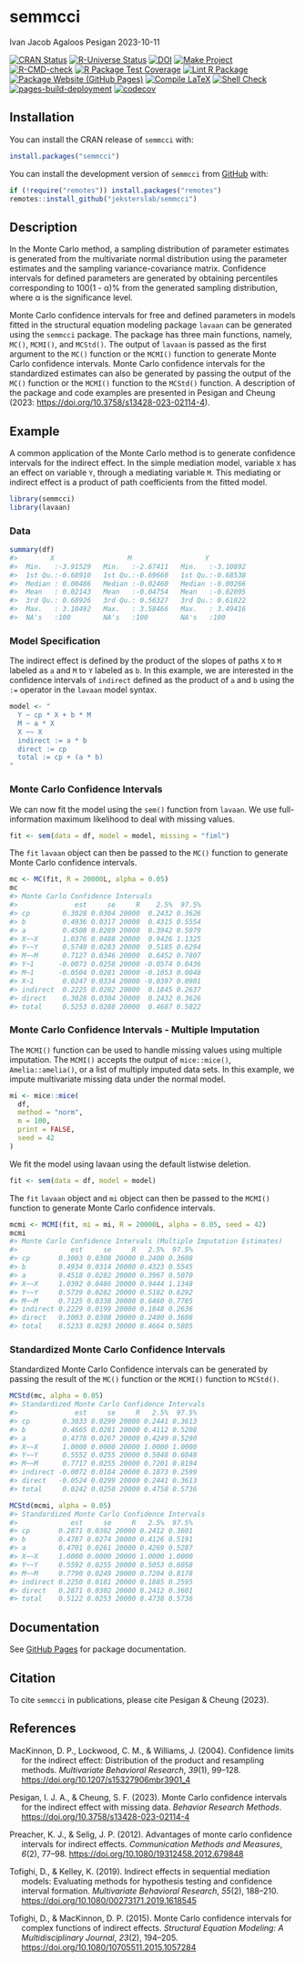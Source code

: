semmcci
================
Ivan Jacob Agaloos Pesigan
2023-10-11

<!-- README.md is generated from .setup/readme/README.Rmd. Please edit that file -->
<!-- badges: start -->

[![CRAN
Status](https://www.r-pkg.org/badges/version/semmcci)](https://cran.r-project.org/package=semmcci)
[![R-Universe
Status](https://jeksterslab.r-universe.dev/badges/semmcci)](https://jeksterslab.r-universe.dev)
[![DOI](https://zenodo.org/badge/DOI/10.3758/s13428-023-02114-4.svg)](https://doi.org/10.3758/s13428-023-02114-4)
[![Make
Project](https://github.com/jeksterslab/semmcci/actions/workflows/make.yml/badge.svg)](https://github.com/jeksterslab/semmcci/actions/workflows/make.yml)
[![R-CMD-check](https://github.com/jeksterslab/semmcci/actions/workflows/check-full.yml/badge.svg)](https://github.com/jeksterslab/semmcci/actions/workflows/check-full.yml)
[![R Package Test
Coverage](https://github.com/jeksterslab/semmcci/actions/workflows/test-coverage.yml/badge.svg)](https://github.com/jeksterslab/semmcci/actions/workflows/test-coverage.yml)
[![Lint R
Package](https://github.com/jeksterslab/semmcci/actions/workflows/lint.yml/badge.svg)](https://github.com/jeksterslab/semmcci/actions/workflows/lint.yml)
[![Package Website (GitHub
Pages)](https://github.com/jeksterslab/semmcci/actions/workflows/pkgdown-gh-pages.yml/badge.svg)](https://github.com/jeksterslab/semmcci/actions/workflows/pkgdown-gh-pages.yml)
[![Compile
LaTeX](https://github.com/jeksterslab/semmcci/actions/workflows/latex.yml/badge.svg)](https://github.com/jeksterslab/semmcci/actions/workflows/latex.yml)
[![Shell
Check](https://github.com/jeksterslab/semmcci/actions/workflows/shellcheck.yml/badge.svg)](https://github.com/jeksterslab/semmcci/actions/workflows/shellcheck.yml)
[![pages-build-deployment](https://github.com/jeksterslab/semmcci/actions/workflows/pages/pages-build-deployment/badge.svg)](https://github.com/jeksterslab/semmcci/actions/workflows/pages/pages-build-deployment)
[![codecov](https://codecov.io/gh/jeksterslab/semmcci/branch/main/graph/badge.svg?token=KVLUET3DJ6)](https://codecov.io/gh/jeksterslab/semmcci)
<!-- badges: end -->

## Installation

You can install the CRAN release of `semmcci` with:

``` r
install.packages("semmcci")
```

You can install the development version of `semmcci` from
[GitHub](https://github.com/jeksterslab/semmcci) with:

``` r
if (!require("remotes")) install.packages("remotes")
remotes::install_github("jeksterslab/semmcci")
```

## Description

In the Monte Carlo method, a sampling distribution of parameter
estimates is generated from the multivariate normal distribution using
the parameter estimates and the sampling variance-covariance matrix.
Confidence intervals for defined parameters are generated by obtaining
percentiles corresponding to 100(1 - α)% from the generated sampling
distribution, where α is the significance level.

Monte Carlo confidence intervals for free and defined parameters in
models fitted in the structural equation modeling package `lavaan` can
be generated using the `semmcci` package. The package has three main
functions, namely, `MC()`, `MCMI()`, and `MCStd()`. The output of
`lavaan` is passed as the first argument to the `MC()` function or the
`MCMI()` function to generate Monte Carlo confidence intervals. Monte
Carlo confidence intervals for the standardized estimates can also be
generated by passing the output of the `MC()` function or the `MCMI()`
function to the `MCStd()` function. A description of the package and
code examples are presented in Pesigan and Cheung (2023:
<https://doi.org/10.3758/s13428-023-02114-4>).

## Example

A common application of the Monte Carlo method is to generate confidence
intervals for the indirect effect. In the simple mediation model,
variable `X` has an effect on variable `Y`, through a mediating variable
`M`. This mediating or indirect effect is a product of path coefficients
from the fitted model.

``` r
library(semmcci)
library(lavaan)
```

### Data

``` r
summary(df)
#>        X                  M                  Y           
#>  Min.   :-3.91529   Min.   :-2.67411   Min.   :-3.10892  
#>  1st Qu.:-0.68910   1st Qu.:-0.69660   1st Qu.:-0.68538  
#>  Median : 0.00486   Median :-0.02460   Median :-0.00266  
#>  Mean   : 0.02143   Mean   :-0.04754   Mean   :-0.02095  
#>  3rd Qu.: 0.68926   3rd Qu.: 0.56327   3rd Qu.: 0.61822  
#>  Max.   : 3.10492   Max.   : 3.58466   Max.   : 3.49416  
#>  NA's   :100        NA's   :100        NA's   :100
```

### Model Specification

The indirect effect is defined by the product of the slopes of paths `X`
to `M` labeled as `a` and `M` to `Y` labeled as `b`. In this example, we
are interested in the confidence intervals of `indirect` defined as the
product of `a` and `b` using the `:=` operator in the `lavaan` model
syntax.

``` r
model <- "
  Y ~ cp * X + b * M
  M ~ a * X
  X ~~ X
  indirect := a * b
  direct := cp
  total := cp + (a * b)
"
```

### Monte Carlo Confidence Intervals

We can now fit the model using the `sem()` function from `lavaan`. We
use full-information maximum likelihood to deal with missing values.

``` r
fit <- sem(data = df, model = model, missing = "fiml")
```

The `fit` `lavaan` object can then be passed to the `MC()` function to
generate Monte Carlo confidence intervals.

``` r
mc <- MC(fit, R = 20000L, alpha = 0.05)
mc
#> Monte Carlo Confidence Intervals
#>              est     se     R    2.5%  97.5%
#> cp        0.3028 0.0304 20000  0.2432 0.3626
#> b         0.4936 0.0317 20000  0.4315 0.5554
#> a         0.4508 0.0289 20000  0.3942 0.5079
#> X~~X      1.0376 0.0488 20000  0.9426 1.1325
#> Y~~Y      0.5740 0.0283 20000  0.5185 0.6294
#> M~~M      0.7127 0.0346 20000  0.6452 0.7807
#> Y~1      -0.0073 0.0258 20000 -0.0574 0.0436
#> M~1      -0.0504 0.0281 20000 -0.1053 0.0048
#> X~1       0.0247 0.0334 20000 -0.0397 0.0901
#> indirect  0.2225 0.0202 20000  0.1845 0.2637
#> direct    0.3028 0.0304 20000  0.2432 0.3626
#> total     0.5253 0.0288 20000  0.4687 0.5822
```

### Monte Carlo Confidence Intervals - Multiple Imputation

The `MCMI()` function can be used to handle missing values using
multiple imputation. The `MCMI()` accepts the output of `mice::mice()`,
`Amelia::amelia()`, or a list of multiply imputed data sets. In this
example, we impute multivariate missing data under the normal model.

``` r
mi <- mice::mice(
  df,
  method = "norm",
  m = 100,
  print = FALSE,
  seed = 42
)
```

We fit the model using lavaan using the default listwise deletion.

``` r
fit <- sem(data = df, model = model)
```

The `fit` `lavaan` object and `mi` object can then be passed to the
`MCMI()` function to generate Monte Carlo confidence intervals.

``` r
mcmi <- MCMI(fit, mi = mi, R = 20000L, alpha = 0.05, seed = 42)
mcmi
#> Monte Carlo Confidence Intervals (Multiple Imputation Estimates)
#>             est     se     R   2.5%  97.5%
#> cp       0.3003 0.0308 20000 0.2400 0.3608
#> b        0.4934 0.0314 20000 0.4323 0.5545
#> a        0.4518 0.0282 20000 0.3967 0.5070
#> X~~X     1.0392 0.0486 20000 0.9444 1.1348
#> Y~~Y     0.5739 0.0282 20000 0.5182 0.6292
#> M~~M     0.7125 0.0338 20000 0.6460 0.7785
#> indirect 0.2229 0.0199 20000 0.1848 0.2636
#> direct   0.3003 0.0308 20000 0.2400 0.3608
#> total    0.5233 0.0293 20000 0.4664 0.5805
```

### Standardized Monte Carlo Confidence Intervals

Standardized Monte Carlo Confidence intervals can be generated by
passing the result of the `MC()` function or the `MCMI()` function to
`MCStd()`.

``` r
MCStd(mc, alpha = 0.05)
#> Standardized Monte Carlo Confidence Intervals
#>              est     se     R   2.5%  97.5%
#> cp        0.3033 0.0299 20000 0.2441 0.3613
#> b         0.4665 0.0281 20000 0.4112 0.5208
#> a         0.4778 0.0267 20000 0.4249 0.5290
#> X~~X      1.0000 0.0000 20000 1.0000 1.0000
#> Y~~Y      0.5552 0.0255 20000 0.5048 0.6048
#> M~~M      0.7717 0.0255 20000 0.7201 0.8194
#> indirect -0.0072 0.0184 20000 0.1873 0.2599
#> direct   -0.0524 0.0299 20000 0.2441 0.3613
#> total     0.0242 0.0250 20000 0.4758 0.5736
```

``` r
MCStd(mcmi, alpha = 0.05)
#> Standardized Monte Carlo Confidence Intervals
#>             est     se     R   2.5%  97.5%
#> cp       0.2871 0.0302 20000 0.2412 0.3601
#> b        0.4787 0.0274 20000 0.4126 0.5191
#> a        0.4701 0.0261 20000 0.4269 0.5287
#> X~~X     1.0000 0.0000 20000 1.0000 1.0000
#> Y~~Y     0.5592 0.0255 20000 0.5053 0.6058
#> M~~M     0.7790 0.0249 20000 0.7204 0.8178
#> indirect 0.2250 0.0181 20000 0.1885 0.2595
#> direct   0.2871 0.0302 20000 0.2412 0.3601
#> total    0.5122 0.0253 20000 0.4738 0.5736
```

## Documentation

See [GitHub Pages](https://jeksterslab.github.io/semmcci/index.html) for
package documentation.

## Citation

To cite `semmcci` in publications, please cite Pesigan & Cheung (2023).

## References

<div id="refs" class="references csl-bib-body hanging-indent"
line-spacing="2">

<div id="ref-MacKinnon-Lockwood-Williams-2004" class="csl-entry">

MacKinnon, D. P., Lockwood, C. M., & Williams, J. (2004). Confidence
limits for the indirect effect: Distribution of the product and
resampling methods. *Multivariate Behavioral Research*, *39*(1), 99–128.
<https://doi.org/10.1207/s15327906mbr3901_4>

</div>

<div id="ref-Pesigan-Cheung-2023" class="csl-entry">

Pesigan, I. J. A., & Cheung, S. F. (2023). Monte Carlo confidence
intervals for the indirect effect with missing data. *Behavior Research
Methods*. <https://doi.org/10.3758/s13428-023-02114-4>

</div>

<div id="ref-Preacher-Selig-2012" class="csl-entry">

Preacher, K. J., & Selig, J. P. (2012). Advantages of monte carlo
confidence intervals for indirect effects. *Communication Methods and
Measures*, *6*(2), 77–98. <https://doi.org/10.1080/19312458.2012.679848>

</div>

<div id="ref-Tofighi-Kelley-2019" class="csl-entry">

Tofighi, D., & Kelley, K. (2019). Indirect effects in sequential
mediation models: Evaluating methods for hypothesis testing and
confidence interval formation. *Multivariate Behavioral Research*,
*55*(2), 188–210. <https://doi.org/10.1080/00273171.2019.1618545>

</div>

<div id="ref-Tofighi-MacKinnon-2015" class="csl-entry">

Tofighi, D., & MacKinnon, D. P. (2015). Monte Carlo confidence intervals
for complex functions of indirect effects. *Structural Equation
Modeling: A Multidisciplinary Journal*, *23*(2), 194–205.
<https://doi.org/10.1080/10705511.2015.1057284>

</div>

</div>
